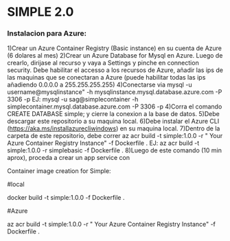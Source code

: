# SIMPLE 2.0

### Instalacion para Azure:

1)Crear un Azure Container Registry (Basic instance) en su cuenta de Azure (6 dolares al mes)
2)Crear un Azure Database for Mysql en Azure. Luego de crearlo, dirijase al recurso y vaya a Settings y pinche en connection security. Debe habilitar el accesso a los recursos de Azure, añadir las ips de las maquinas que se conectaran a Azure (puede habilitar todas las ips añadiendo 0.0.0.0 a 255.255.255.255)
4)Conectarse via mysql -u username@mysqlinstance" -h mysqlinstance.mysql.database.azure.com -P 3306 -p 
EJ:  mysql -u sag@simplecontainer -h simplecontainer.mysql.database.azure.com -P 3306 -p
4)Corra el comando CREATE DATABASE simple; y cierre la conexion a la base de datos.
5)Debe descargar este repositorio a su maquina local.
6)Debe instalar el Azure CLI (https://aka.ms/installazurecliwindows) en su maquina local.
7)Dentro de la carpeta de este repositorio, debe correr az acr build -t simple:1.0.0 -r " Your Azure Container Registry Instance" -f Dockerfile .
EJ: az acr build -t simple:1.0.0 -r simplebasic -f Dockerfile .
8)Luego de este comando (10 min aprox), proceda a crear un app service con 


Container image creation for Simple:

#local

docker build -t simple:1.0.0 -f Dockerfile .

#Azure

az acr build -t simple:1.0.0 -r " Your Azure Container Registry Instance" -f Dockerfile . 
